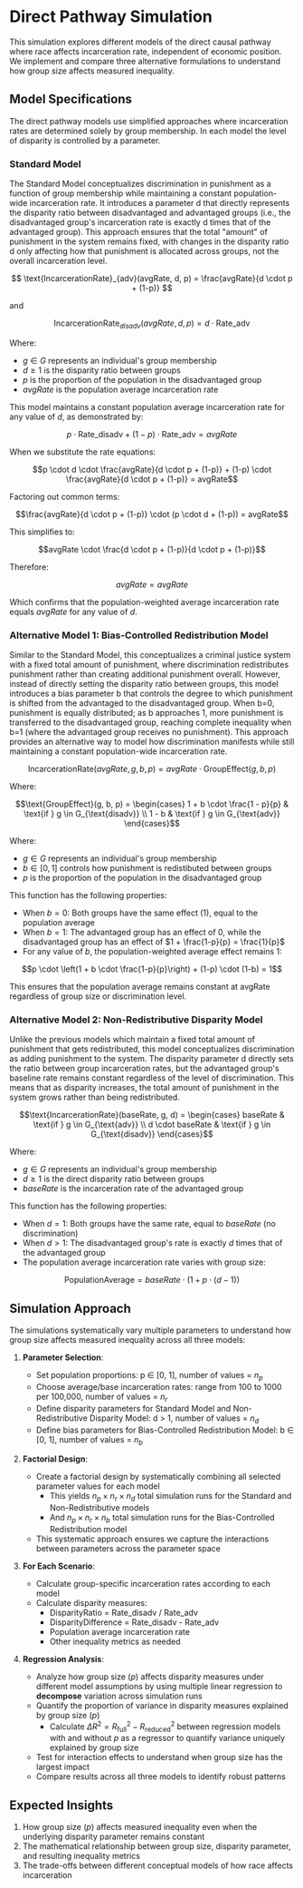 # Direct Pathway Simulation

This simulation explores different models of the direct causal pathway where race affects incarceration rate, independent of economic position. We implement and compare three alternative formulations to understand how group size affects measured inequality.

## Model Specifications

The direct pathway models use simplified approaches where incarceration rates are determined solely by group membership. In each model the level of disparity is controlled by a parameter.

### Standard Model
The Standard Model conceptualizes discrimination in punishment as a function of group membership while maintaining a constant population-wide incarceration rate. It introduces a parameter d that directly represents the disparity ratio between disadvantaged and advantaged groups (i.e., the disadvantaged group's incarceration rate is exactly d times that of the advantaged group). This approach ensures that the total "amount" of punishment in the system remains fixed, with changes in the disparity ratio d only affecting how that punishment is allocated across groups, not the overall incarceration level.

$$
\text{IncarcerationRate}_{adv}(avgRate, d, p) = \frac{avgRate}{d \cdot p + (1-p)}
$$

and 

$$
\text{IncarcerationRate}_{disadv}(avgRate, d, p) = d \cdot \text{Rate}\_{\text{adv}}
$$

Where:
- $g \in G$ represents an individual's group membership
- $d \geq 1$ is the disparity ratio between groups
- $p$ is the proportion of the population in the disadvantaged group
- $avgRate$ is the population average incarceration rate

This model maintains a constant population average incarceration rate for any value of $d$, as demonstrated by:

$$p \cdot \text{Rate}\_{\text{disadv}} + (1-p) \cdot \text{Rate}\_{\text{adv}} = avgRate$$

When we substitute the rate equations:

$$p \cdot d \cdot \frac{avgRate}{d \cdot p + (1-p)} + (1-p) \cdot \frac{avgRate}{d \cdot p + (1-p)} = avgRate$$

Factoring out common terms:

$$\frac{avgRate}{d \cdot p + (1-p)} \cdot (p \cdot d + (1-p)) = avgRate$$

This simplifies to:

$$avgRate \cdot \frac{d \cdot p + (1-p)}{d \cdot p + (1-p)}$$

Therefore:

$$avgRate = avgRate$$

Which confirms that the population-weighted average incarceration rate equals $avgRate$ for any value of $d$.

### Alternative Model 1: Bias-Controlled Redistribution Model

Similar to the Standard Model, this conceptualizes a criminal justice system with a fixed total amount of punishment, where discrimination redistributes punishment rather than creating additional punishment overall. However, instead of directly setting the disparity ratio between groups, this model introduces a bias parameter b that controls the degree to which punishment is shifted from the advantaged to the disadvantaged group. When b=0, punishment is equally distributed; as b approaches 1, more punishment is transferred to the disadvantaged group, reaching complete inequality when b=1 (where the advantaged group receives no punishment). This approach provides an alternative way to model how discrimination manifests while still maintaining a constant population-wide incarceration rate.

$$\text{IncarcerationRate}(avgRate, g, b, p) = avgRate \cdot \text{GroupEffect}(g, b, p)$$

Where:

$$\text{GroupEffect}(g, b, p) = 
\begin{cases} 
1 + b \cdot \frac{1 - p}{p} & \text{if } g \in G_{\text{disadv}} \\
1 - b & \text{if } g \in G_{\text{adv}}
\end{cases}$$

Where:
- $g \in G$ represents an individual's group membership
- $b \in [0,1]$ controls how punishment is redistibuted between groups
- $p$ is the proportion of the population in the disadvantaged group

This function has the following properties:
- When $b = 0$: Both groups have the same effect (1), equal to the population average
- When $b = 1$: The advantaged group has an effect of 0, while the disadvantaged group has an effect of $1 + \frac{1-p}{p} = \frac{1}{p}$
- For any value of $b$, the population-weighted average effect remains 1:

$$p \cdot \left(1 + b \cdot \frac{1-p}{p}\right) + (1-p) \cdot (1-b) = 1$$

This ensures that the population average remains constant at avgRate regardless of group size or discrimination level.

### Alternative Model 2: Non-Redistributive Disparity Model

Unlike the previous models which maintain a fixed total amount of punishment that gets redistributed, this model conceptualizes discrimination as adding punishment to the system. The disparity parameter d directly sets the ratio between group incarceration rates, but the advantaged group's baseline rate remains constant regardless of the level of discrimination. This means that as disparity increases, the total amount of punishment in the system grows rather than being redistributed. 

$$\text{IncarcerationRate}(baseRate, g, d) = 
\begin{cases} 
baseRate & \text{if } g \in G_{\text{adv}} \\
d \cdot baseRate & \text{if } g \in G_{\text{disadv}} 
\end{cases}$$

Where:
- $g \in G$ represents an individual's group membership
- $d \geq 1$ is the direct disparity ratio between groups
- $baseRate$ is the incarceration rate of the advantaged group

This function has the following properties:
- When $d = 1$: Both groups have the same rate, equal to $baseRate$ (no discrimination)
- When $d > 1$: The disadvantaged group's rate is exactly $d$ times that of the advantaged group
- The population average incarceration rate varies with group size:

$$\text{PopulationAverage} = baseRate \cdot (1 + p \cdot (d-1))$$

## Simulation Approach

The simulations systematically vary multiple parameters to understand how group size affects measured inequality across all three models:

1. **Parameter Selection**:
   * Set population proportions: p ∈ [0, 1], number of values = $n_p$
   * Choose average/base incarceration rates: range from 100 to 1000 per 100,000, number of values = $n_r$
   * Define disparity parameters for Standard Model and Non-Redistributive Disparity Model: d > 1, number of values = $n_d$
   * Define bias parameters for Bias-Controlled Redistribution Model: b ∈ [0, 1], number of values = $n_b$

2. **Factorial Design**:
   * Create a factorial design by systematically combining all selected parameter values for each model
        * This yields $n_p \times n_r \times n_d$ total simulation runs for the Standard and Non-Redistributive models
        * And $n_p \times n_r \times n_b$ total simulation runs for the Bias-Controlled Redistribution model
   * This systematic approach ensures we capture the interactions between parameters across the parameter space

3. **For Each Scenario**:
   * Calculate group-specific incarceration rates according to each model
   * Calculate disparity measures:
      * DisparityRatio = Rate_disadv / Rate_adv
      * DisparityDifference = Rate_disadv - Rate_adv
      * Population average incarceration rate
      * Other inequality metrics as needed

4. **Regression Analysis**:
   * Analyze how group size ($p$) affects disparity measures under different model assumptions by using multiple linear regression to __decompose__ variation across simulation runs
   * Quantify the proportion of variance in disparity measures explained by group size ($p$)
        * Calculate $\Delta R^2 = R^2_{\text{full}} - R^2_{\text{reduced}}$ between regression models with and without $p$ as a regressor to quantify variance uniquely explained by group size
   * Test for interaction effects to understand when group size has the largest impact
   * Compare results across all three models to identify robust patterns

## Expected Insights

1. How group size ($p$) affects measured inequality even when the underlying disparity parameter remains constant
2. The mathematical relationship between group size, disparity parameter, and resulting inequality metrics
3. The trade-offs between different conceptual models of how race affects incarceration